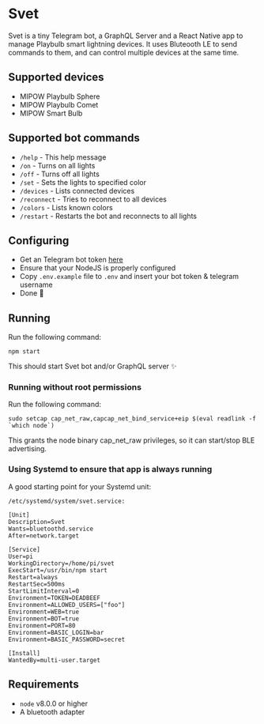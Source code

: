 # Svet
Svet is a tiny Telegram bot, a GraphQL Server and a React Native app to manage Playbulb smart lightning devices.
It uses Bluteooth LE to send commands to them, and can control multiple devices at the same time.

## Supported devices
* MIPOW Playbulb Sphere
* MIPOW Playbulb Comet
* MIPOW Smart Bulb

## Supported bot commands
* `/help` - This help message
* `/on` - Turns on all lights
* `/off` - Turns off all lights
* `/set` - Sets the lights to specified color
* `/devices` - Lists connected devices
* `/reconnect` - Tries to reconnect to all devices
* `/colors` - Lists known colors
* `/restart` - Restarts the bot and reconnects to all lights

## Configuring
* Get an Telegram bot token [here](https://core.telegram.org/bots#6-botfather)
* Ensure that your NodeJS is properly configured
* Copy `.env.example` file to `.env` and insert your bot token & telegram username
* Done :tada:

## Running
Run the following command:

    npm start
    
This should start Svet bot and/or GraphQL server :sparkles:

### Running without root permissions
Run the following command:

    sudo setcap cap_net_raw,capcap_net_bind_service+eip $(eval readlink -f `which node`)

This grants the node binary cap_net_raw privileges, so it can start/stop BLE advertising.

### Using Systemd to ensure that app is always running
A good starting point for your Systemd unit:
    
    /etc/systemd/system/svet.service:

    [Unit]
    Description=Svet
    Wants=bluetoothd.service
    After=network.target

    [Service]
    User=pi
    WorkingDirectory=/home/pi/svet
    ExecStart=/usr/bin/npm start
    Restart=always
    RestartSec=500ms
    StartLimitInterval=0
    Environment=TOKEN=DEADBEEF
    Environment=ALLOWED_USERS=["foo"]
    Environment=WEB=true
    Environment=BOT=true
    Environment=PORT=80
    Environment=BASIC_LOGIN=bar
    Environment=BASIC_PASSWORD=secret

    [Install]
    WantedBy=multi-user.target


## Requirements
* `node` v8.0.0 or higher
* A bluetooth adapter
